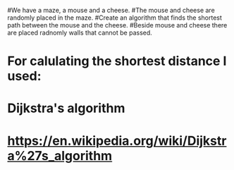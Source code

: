 #We have a maze, a mouse and a cheese. 
#The mouse and cheese are randomly placed in the maze. 
#Create an algorithm that finds the shortest path between the mouse and the cheese.
#Beside mouse and cheese there are placed radnomly walls that cannot be passed.

# For calulating the shortest distance I used:
# Dijkstra's algorithm
# https://en.wikipedia.org/wiki/Dijkstra%27s_algorithm
